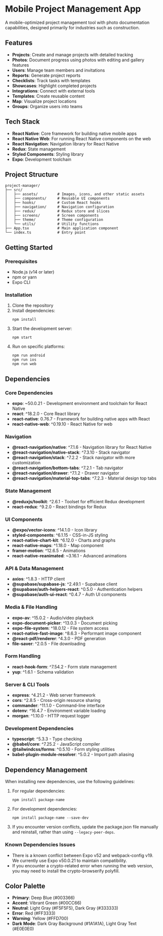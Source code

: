 # Mobile Project Management App

A mobile-optimized project management tool with photo documentation capabilities, designed primarily for industries such as construction.

## Features

- **Projects**: Create and manage projects with detailed tracking
- **Photos**: Document progress using photos with editing and gallery features
- **Users**: Manage team members and invitations
- **Reports**: Generate project reports
- **Checklists**: Track tasks with templates
- **Showcases**: Highlight completed projects
- **Integrations**: Connect with external tools
- **Templates**: Create reusable content
- **Map**: Visualize project locations
- **Groups**: Organize users into teams

## Tech Stack

- **React Native**: Core framework for building native mobile apps
- **React Native Web**: For running React Native components on the web
- **React Navigation**: Navigation library for React Native
- **Redux**: State management
- **Styled Components**: Styling library
- **Expo**: Development toolchain

## Project Structure

```
project-manager/
├── src/
│   ├── assets/         # Images, icons, and other static assets
│   ├── components/     # Reusable UI components
│   ├── hooks/          # Custom React hooks
│   ├── navigation/     # Navigation configuration
│   ├── redux/          # Redux store and slices
│   ├── screens/        # Screen components
│   ├── theme/          # Theme configuration
│   └── utils/          # Utility functions
├── App.tsx             # Main application component
└── index.ts            # Entry point
```

## Getting Started

### Prerequisites

- Node.js (v14 or later)
- npm or yarn
- Expo CLI

### Installation

1. Clone the repository
2. Install dependencies:
   ```
   npm install
   ```
3. Start the development server:
   ```
   npm start
   ```
4. Run on specific platforms:
   ```
   npm run android
   npm run ios
   npm run web
   ```

## Dependencies

### Core Dependencies

- **expo**: ~50.0.21 - Development environment and toolchain for React Native
- **react**: ^18.2.0 - Core React library
- **react-native**: 0.76.7 - Framework for building native apps with React
- **react-native-web**: ^0.19.10 - React Native for web

### Navigation

- **@react-navigation/native**: ^7.1.6 - Navigation library for React Native
- **@react-navigation/native-stack**: ^7.3.10 - Stack navigator
- **@react-navigation/stack**: ^7.2.2 - Stack navigator with more customization
- **@react-navigation/bottom-tabs**: ^7.2.1 - Tab navigator
- **@react-navigation/drawer**: ^7.1.2 - Drawer navigator
- **@react-navigation/material-top-tabs**: ^7.2.3 - Material design top tabs

### State Management

- **@reduxjs/toolkit**: ^2.6.1 - Toolset for efficient Redux development
- **react-redux**: ^9.2.0 - React bindings for Redux

### UI Components

- **@expo/vector-icons**: ^14.1.0 - Icon library
- **styled-components**: ^6.1.15 - CSS-in-JS styling
- **react-native-chart-kit**: ^6.12.0 - Charts and graphs
- **react-native-maps**: ^1.18.0 - Map component
- **framer-motion**: ^12.6.5 - Animations
- **react-native-reanimated**: ~3.16.1 - Advanced animations

### API & Data Management

- **axios**: ^1.8.3 - HTTP client
- **@supabase/supabase-js**: ^2.49.1 - Supabase client
- **@supabase/auth-helpers-react**: ^0.5.0 - Authentication helpers
- **@supabase/auth-ui-react**: ^0.4.7 - Auth UI components

### Media & File Handling

- **expo-av**: ^15.0.2 - Audio/video playback
- **expo-document-picker**: ^13.0.3 - Document picking
- **expo-file-system**: ^18.0.12 - File system access
- **react-native-fast-image**: ^8.6.3 - Performant image component
- **@react-pdf/renderer**: ^4.3.0 - PDF generation
- **file-saver**: ^2.0.5 - File downloading

### Form Handling

- **react-hook-form**: ^7.54.2 - Form state management
- **yup**: ^1.6.1 - Schema validation

### Server & CLI Tools

- **express**: ^4.21.2 - Web server framework
- **cors**: ^2.8.5 - Cross-origin resource sharing
- **commander**: ^11.1.0 - Command-line interface
- **dotenv**: ^16.4.7 - Environment variable loading
- **morgan**: ^1.10.0 - HTTP request logger

### Development Dependencies

- **typescript**: ^5.3.3 - Type checking
- **@babel/core**: ^7.25.2 - JavaScript compiler
- **@tailwindcss/forms**: ^0.5.10 - Form styling utilities
- **babel-plugin-module-resolver**: ^5.0.2 - Import path aliasing

## Dependency Management

When installing new dependencies, use the following guidelines:

1. For regular dependencies:
   ```
   npm install package-name
   ```

2. For development dependencies:
   ```
   npm install package-name --save-dev
   ```

3. If you encounter version conflicts, update the package.json file manually and reinstall, rather than using `--legacy-peer-deps`.

### Known Dependencies Issues

- There is a known conflict between Expo v52 and webpack-config v19. We currently use Expo v50.0.21 to maintain compatibility.
- If you encounter a crypto-related error when running the web version, you may need to install the crypto-browserify polyfill.

## Color Palette

- **Primary**: Deep Blue (#003366)
- **Accent**: Vibrant Green (#00CC66)
- **Neutral**: Light Gray (#F5F5F5), Dark Gray (#333333)
- **Error**: Red (#FF3333)
- **Warning**: Yellow (#FFD700)
- **Dark Mode**: Dark Gray Background (#1A1A1A), Light Gray Text (#E0E0E0)
